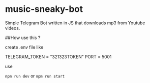 # music-sneaky-bot

Simple Telegram Bot written in JS that downloads mp3 from Youtube videos.

##How use this ?

create .env file like

TELEGRAM_TOKEN = "321323TOKEN"
PORT = 5001

use

`npm run dev`
or
`npm run start`
